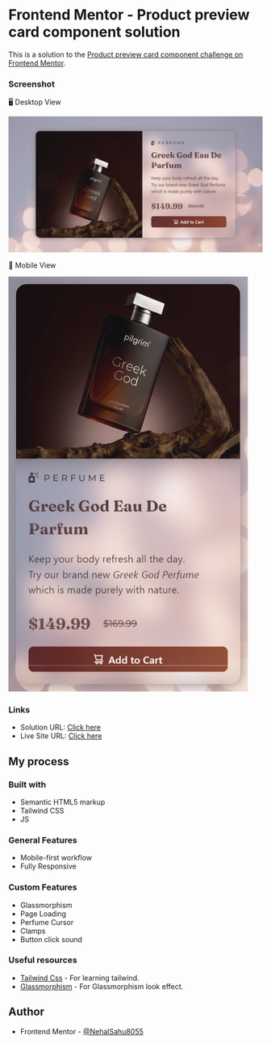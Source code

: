 # Frontend Mentor - Product preview card component solution

This is a solution to the [Product preview card component challenge on Frontend Mentor](https://www.frontendmentor.io/challenges/product-preview-card-component-GO7UmttRfa).


### Screenshot
🖥️ Desktop View

![](./design/desk-ss.png)

📱 Mobile View

![](./design/mob-ss.png)




### Links

- Solution URL: [Click here](https://github.com/NehalSahu8055/Responsive-Product-Preview-remastered)
- Live Site URL: [Click here](https://product-preview-remastered-nehal.netlify.app/)

## My process

### Built with

- Semantic HTML5 markup
- Tailwind CSS
- JS

### General Features

- Mobile-first workflow
- Fully Responsive


### Custom Features

- Glassmorphism
- Page Loading
- Perfume Cursor
- Clamps
- Button click sound





### Useful resources

- [Tailwind Css](https://tailwindcss.com/) - For learning tailwind.
- [Glassmorphism](https://ui.glass/generator/) - For Glassmorphism look effect. 



## Author

- Frontend Mentor - [@NehalSahu8055](https://www.frontendmentor.io/profile/NehalSahu8055)

